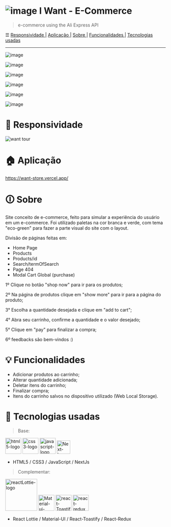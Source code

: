 # ![image](https://user-images.githubusercontent.com/84210050/140591302-6ad1751d-417d-47d7-b18f-9ad3586b0288.png) I Want - E-Commerce
> e-commerce using the Ali Express API

☰  <a href="https://github.com/Marincor/want-store/#Responsividade"> Responsividade </a> | <a href="https://github.com/Marincor/want-store/#Aplicação"> Aplicação </a> | <a href="https://github.com/Marincor/want-store/#Sobre"> Sobre </a> | <a href="https://github.com/Marincor/want-store/#Funcionalidades"> Funcionalidades </a> | <a href="https://github.com/Marincor/want-store/#tecnologias-usadas"> Tecnologias usadas </a>

<hr/>

![image](https://user-images.githubusercontent.com/84210050/139267392-1b055bb5-8a1b-431d-8823-0366c028d00f.png)

![image](https://user-images.githubusercontent.com/84210050/139267766-92a9231d-44ad-4564-9cbf-89b936a750cf.png)

![image](https://user-images.githubusercontent.com/84210050/139267664-9ef73d53-9c79-4575-9cd8-f5c428b80628.png)

![image](https://user-images.githubusercontent.com/84210050/139267946-12170a71-458e-4e0f-a517-bdd5f7d0f4bd.png)

![image](https://user-images.githubusercontent.com/84210050/139267998-935e96b8-7abe-4bed-b1c7-21218daddfbe.png)

![image](https://user-images.githubusercontent.com/84210050/139268038-e7800c5d-982f-47f3-8f57-b577bb79090d.png)

# 📱 Responsividade

![want tour](https://user-images.githubusercontent.com/84210050/139270211-fd486a46-fbef-4ed8-9a66-817a14854f1f.gif)

# 🏠 Aplicação

https://want-store.vercel.app/

# 🛈 Sobre

Site conceito de e-commerce, feito para simular a experiência do usuário em um e-commerce. Foi utilizado paletas na cor branca e verde, com tema "eco-green" para fazer a parte visual do site com o layout. 

Divisão de páginas feitas em: 
- Home Page
- Products
- Products/id
- Search/termOfSearch
- Page 404
- Modal Cart Global (purchase)

1º Clique no botão "shop now" para ir para os produtos;

2º Na página de produtos clique em "show more" para ir para a página do produto;

3° Escolha a quantidade desejada e clique em "add to cart";

4° Abra seu carrinho, confirme a quantidade e o valor desejado;

5° Clique em "pay" para finalizar a compra;

6º feedbacks são bem-vindos :)

# 💡 Funcionalidades

- Adicionar produtos ao carrinho;
- Alterar quantidade adicionada;
- Deletar itens do carrinho;
- Finalizar compra;
- Itens do carrinho salvos no dispositivo utilizado (Web Local Storage).

# 🚀 Tecnologias usadas

> Base:


 <img  width='50px'  src='https://user-images.githubusercontent.com/84210050/132043336-d48a162f-c7f0-42a2-825d-96d0d3cf1998.png' alt='html5-logo' /> <img  width='50px'  src='https://user-images.githubusercontent.com/84210050/132043720-b43a7f9f-a5d3-4f31-99d8-28405783bd6b.png' alt='css3-logo' /> <img  width='50px'  src='https://user-images.githubusercontent.com/84210050/132044177-7af14c69-0ade-4d2b-83dc-922a408962a5.png' alt='javascript-logo' /> <img  width='42px'  src="https://user-images.githubusercontent.com/84210050/132927865-0c103b64-7bd3-4e26-ac5e-536d5989d4a4.png" alt='Next-logo' /> 


- HTML5 / CSS3 /  JavaScript / NextJs


> Complementar:

  <img  width='100px' src='https://user-images.githubusercontent.com/84210050/132045800-c876540d-b0ce-495f-9898-7bf26963b111.png' alt='reactLottie-logo'/>  <img  width='50px' src='https://cdn.worldvectorlogo.com/logos/material-ui-1.svg' alt='Material-ui-logo'/>   <img  width='50px' src='https://user-images.githubusercontent.com/84210050/132046319-c224eaff-718c-4baf-9a7f-a8147d27914c.png' alt='react-Toastify'/>  <img  width='50px' src='https://d33wubrfki0l68.cloudfront.net/97f337956b87f4589dbf68591f22f5f3dacf2736/55f2a/img/redux_white.svg' alt='react-redux'/> 
   
  
 
 
-  React Lottie /  Material-UI / React-Toastify / React-Redux
